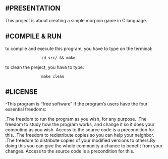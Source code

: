 #PRESENTATION
----------------------------------------------------------------------------------------------------------------

This project is about creating a simple morpion game in C language.

#COMPILE & RUN
----------------------------------------------------------------------------------------------------------------

to compile and execute this program, you have to type on the terminal:

					cd src/ && make

to clean the preject, you have to type:
			
					make clean

#LICENSE
----------------------------------------------------------------------------------------------------------------

-This program is “free software” if the program’s users have the four essential freedoms:

.The freedom to run the program as you wish, for any purpose. 
.The freedom to study how the program works, and change it so it does your computing as you wish.
 Access to the source code is a precondition for this. 
.The freedom to redistribute copies so you can help your neighbor.
.The freedom to distribute copies of your modified versions to others.By doing this you can give the whole 
community a chance to benefit from your changes. Access to the source code is a precondition for this.
